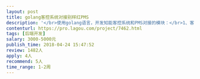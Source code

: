 ```yaml
---                
layout: post       
title: golang客控系统对接别样红PMS           
description: '</br>使用golang语言，开发知能客控系统和PMS对接的模块：</br>1、客控系统和需求对接模块部署于同一台机器上。</br>2、客控系统协议为http，使用get方法,数据为json格式</br>3、别样红PMS协议为http通讯</br>4、需求为定时获取PSM系统中每个房间客人信息，将信息转发给客控系统，时间延迟在10s以内。</br>'     
contenturl: https://pro.lagou.com/project/7462.html      
tags: [后端开发]            
salary: 3000-5000元          
publish_time: 2018-04-24 15:47:52         
review: 1482人                   
apply: 4人                   
recommend: 5人                   
time_range: 1-2周              
---                 
```

